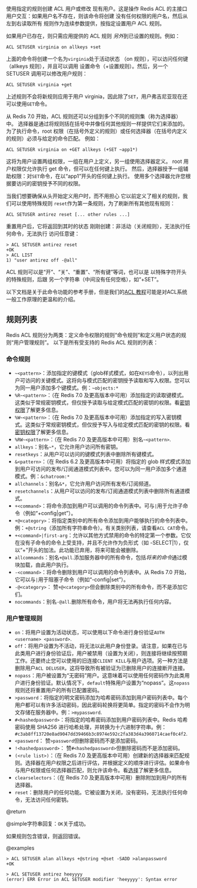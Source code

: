 使用指定的规则创建 ACL 用户或修改
现有用户。这是操作 Redis ACL 的主接口
用户交互：如果用户名不存在，则该命令将创建
没有任何权限的用户名，然后从左到右读取所有
规则作为连续参数提供，按指定设置用户 ACL 规则。

如果用户已存在，则只需应用提供的 ACL 规则
*另外*到已设置的规则。例如：

    ACL SETUSER virginia on allkeys +set

上面的命令将创建一个名为`virginia`处于活动状态
（on 规则），可以访问任何键（allkeys 规则），并且可以调用
设置命令（+设置规则）。然后，另一个 SETUSER 调用可以修改用户规则：

    ACL SETUSER virginia +get

上述规则不会将新规则应用于用户 virginia，因此除了`SET`，用户弗吉尼亚现在还可以使用`GET`命令。

从 Redis 7.0 开始，ACL 规则还可以分组到多个不同的规则集（称为选择器）中。
选择器是通过将规则括在括号中并像任何其他规则一样提供它们来添加的。
为了执行命令，root 权限（在括号外定义的规则）或任何选择器（在括号内定义的规则）必须与给定的命令匹配。
例如：

    ACL SETUSER virginia on +GET allkeys (+SET ~app1*)

这将为用户设置两组权限，一组在用户上定义，另一组使用选择器定义。
root 用户权限仅允许执行 get 命令，但可以在任何键上执行。
然后，选择器授予一组辅助权限：对`SET`命令，在以“app1”开头的任何键上执行。
使用多个选择器允许您根据要访问的密钥授予不同的权限。

当我们想要确保从头开始定义用户时，而不用担心
它以前定义了相关的规则，我们可以使用特殊规则
`reset`作为第一条规则，为了刷新所有其他现有规则：

    ACL SETUSER antirez reset [... other rules ...]

重置用户后，它将返回到其时的状态
刚刚创建：非活动（关闭规则），无法执行任何命令，无法执行
访问任意键：

    > ACL SETUSER antirez reset
    +OK
    > ACL LIST
    1) "user antirez off -@all"

ACL 规则可以是“开”、“关”、“重置”、“所有键”等词，也可以是
以特殊字符开头的特殊规则，后跟
另一个字符串（中间没有任何空格），如“+SET”。

以下文档是关于此命令功能的参考手册，但是我们的[ACL 教程](/topics/acl)可能是对ACL系统一般工作原理的更温和的介绍。

## 规则列表

Redis ACL 规则分为两类：定义命令权限的规则“命令规则”和定义用户状态的规则“用户管理规则”。
以下是所有受支持的 Redis ACL 规则的列表：

### 命令规则

*   `~<pattern>`：添加指定的键模式（glob样式模式，如在`KEYS`命令），以列出用户可访问的关键模式。这将向与模式匹配的密钥授予读取和写入权限。您可以为同一用户添加多个键模式。例：`~objects:*`
*   `%R~<pattern>`：（在 Redis 7.0 及更高版本中可用）添加指定的读取键模式。这类似于常规密钥模式，但仅授予读取与给定模式匹配的密钥的权限。看[密钥权限](/topics/acl#key-permissions)了解更多信息。
*   `%W~<pattern>`：（在 Redis 7.0 及更高版本中可用）添加指定的写入密钥模式。这类似于常规密钥模式，但仅授予写入与给定模式匹配的密钥的权限。看[密钥权限](/topics/acl#key-permissions)了解更多信息。
*   `%RW~<pattern>`：（在 Redis 7.0 及更高版本中可用）别名`~<pattern>`.
*   `allkeys`：别名`~*`，它允许用户访问所有密钥。
*   `resetkeys`：从用户可以访问的键模式列表中删除所有键模式。
*   `&<pattern>`：（在 Redis 6.2 及更高版本中可用）将指定的 glob 样式模式添加到用户可访问的发布/订阅通道模式列表中。您可以为同一用户添加多个通道模式。例：`&chatroom:*`
*   `allchannels`：别名`&*`，它允许用户访问所有发布/订阅频道。
*   `resetchannels`：从用户可以访问的发布/订阅通道模式列表中删除所有通道模式。
*   `+<command>`：将命令添加到用户可以调用的命令列表中。可与`|`用于允许子命令（例如“+config|get”）。
*   `+@<category>`：将指定类别中的所有命令添加到用户能够执行的命令列表中。例：`+@string`（添加所有字符串命令）。有关类别列表，请查看`ACL CAT`命令。
*   `+<command>|first-arg`：允许以其他方式禁用的命令的特定第一个参数。它仅在没有子命令的命令上受支持，并且不允许作为负形式（如 -SELECT|1），仅以“+”开头的加法。此功能已弃用，将来可能会被删除。
*   `allcommands`：别名`+@all`.添加服务器中的所有命令，包括*将来的命令*通过模块加载，由此用户执行。
*   `-<command>`：将命令删除到用户可以调用的命令列表中。从 Redis 7.0 开始，它可以与`|`用于阻塞子命令（例如“-config|set”）。
*   `-@<category>`： 赞`+@<category>`但会删除类别中的所有命令，而不是添加它们。
*   `nocommands`：别名`-@all`.删除所有命令，用户将无法再执行任何内容。

### 用户管理规则

*   `on`：将用户设置为活动状态，可以使用以下命令进行身份验证`AUTH <username> <password>`.
*   `off`：将用户设置为不活动，将无法以此用户身份登录。请注意，如果在已与此类用户进行身份验证后，用户被禁用（设置为关闭），则连接将继续按预期工作。还要终止您可以使用的旧连接`CLIENT KILL`与用户选项。另一种方法是删除用户`ACL DELUSER`，这将导致所有被验证为已删除用户的连接断开连接。
*   `nopass`：用户被设置为“无密码”用户。这意味着可以使用任何密码作为此类用户进行身份验证。默认情况下，`default`特殊用户设置为“nopass”。这`nopass`规则还将重置用户的所有已配置密码。
*   `>password`：将指定的明文密码添加为哈希密码添加到用户密码列表中。每个用户都可以有许多活动密码，因此密码轮换将更简单。指定的密码不会作为明文存储在服务器中。例：`>mypassword`.
*   `#<hashedpassword>`：将指定的哈希密码添加到用户密码列表中。Redis 哈希密码使用 SHA256 进行哈希处理，并转换为十六进制字符串。例：`#c3ab8ff13720e8ad9047dd39466b3c8974e592c2fa383d4a3960714caef0c4f2`.
*   `<password`： 赞`>password`但删除密码而不是添加密码。
*   `!<hashedpassword>`： 赞`#<hashedpassword>`但删除密码而不是添加密码。
*   `(<rule list>)`：（在 Redis 7.0 及更高版本中可用）创建新的选择器来匹配规则。选择器在用户权限之后进行评估，并根据定义的顺序进行评估。如果命令与用户权限或任何选择器匹配，则允许该命令。看[选择](/topics/acl#selectors)了解更多信息。
*   `clearselectors`：（在 Redis 7.0 及更高版本中可用）删除附加到用户的所有选择器。
*   `reset`：删除用户的任何功能。它被设置为关闭，没有密码，无法执行任何命令，无法访问任何密钥。

@return

@simple字符串回复：`OK`关于成功。

如果规则包含错误，则返回错误。

@examples

    > ACL SETUSER alan allkeys +@string +@set -SADD >alanpassword
    +OK

    > ACL SETUSER antirez heeyyyy
    (error) ERR Error in ACL SETUSER modifier 'heeyyyy': Syntax error
